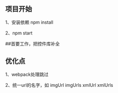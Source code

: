 ## 项目开始
1、安装依赖  npm install

2、npm start







##首要工作，把控件库补全



## 优化点

1、webpack处理跳过

2、统一url的名字，如  imgUrl  imgUrls  xmlUrl xmlUrls
